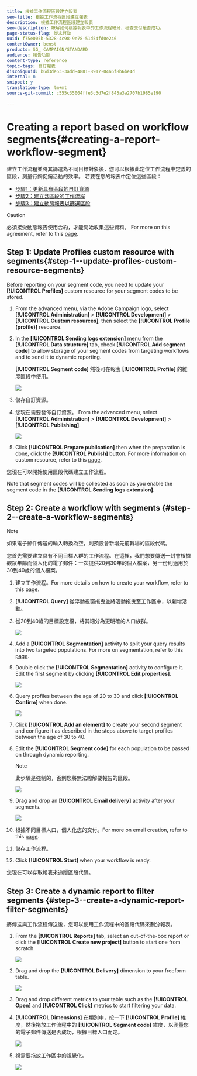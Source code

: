 ```yaml
---
title: 根據工作流程區段建立報表
seo-title: 根據工作流程區段建立報表
description: 根據工作流程區段建立報表
seo-description: 瞭解如何根據報表中的工作流程細分，檢查交付是否成功。
page-status-flag: 從未啓動
uuid: f75e005b-5328-4c98-9e78-51d54fd0e246
contentOwner: benst
products: SG_ CAMPAIGN/STANDARD
audience: 報告功能
content-type: reference
topic-tags: 自訂報表
discoiquuid: b6d3de63-3add-4881-8917-04a6f8b6be4d
internal: n
snippet: y
translation-type: tm+mt
source-git-commit: c555c35004ffe3c3d7e2f845a3a2707b1985e190

---
```



# Creating a report based on workflow segments{#creating-a-report-workflow-segment}

建立工作流程並將其篩選為不同目標對象後，您可以根據此定位工作流程中定義的區段，測量行銷促銷活動的效率。
若要在您的報表中定位這些區段：

* [步驟1：更新具有區段的自訂資源](#step-1--update-profiles-custom-resource-segments)
* [步驟2：建立含區段的工作流程](#step-2--create-a-workflow-segments)
* [步驟3：建立動態報表以篩選區段](#step-3--create-a-dynamic-report-filter-segments)

>[!CAUTION]
>必須接受動態報告使用合約，才能開始收集這些資料。
>For more on this agreement, refer to this [page](../../reporting/using/about-dynamic-reports.md#dynamic-reporting-usage-agreement).

## Step 1: Update Profiles custom resource with segments{#step-1--update-profiles-custom-resource-segments}

Before reporting on your segment code, you need to update your **[!UICONTROL Profiles]** custom resource for your segment codes to be stored.

1. From the advanced menu, via the Adobe Campaign logo, select **[!UICONTROL Administration]** &gt; **[!UICONTROL Development]** &gt; **[!UICONTROL Custom resources]**, then select the **[!UICONTROL Profile (profile)]** resource.
1. In the **[!UICONTROL Sending logs extension]** menu from the **[!UICONTROL Data structure]** tab, check **[!UICONTROL Add segment code]** to allow storage of your segment codes from targeting workflows and to send it to dynamic reporting.

   **[!UICONTROL Segment code]** 然後可在報表 **[!UICONTROL Profile]** 的維度區段中使用。

   ![](assets/report_segment_4.png)

1. 儲存自訂資源。

1. 您現在需要發佈自訂資源。
From the advanced menu, select **[!UICONTROL Administration]** &gt; **[!UICONTROL Development]** &gt; **[!UICONTROL Publishing]**.

   ![](assets/custom_profile_7.png)

1. Click **[!UICONTROL Prepare publication]** then when the preparation is done, click the **[!UICONTROL Publish]** button. For more information on custom resource, refer to this [page](../../developing/using/updating-the-database-structure.md).

您現在可以開始使用區段代碼建立工作流程。

Note that segment codes will be collected as soon as you enable the segment code in the **[!UICONTROL Sending logs extension]**.

## Step 2: Create a workflow with segments {#step-2--create-a-workflow-segments}

>[!NOTE]
>如果電子郵件傳送的輸入轉換為空，則預設會新增先前轉場的區段代碼。

您首先需要建立具有不同目標人群的工作流程。在這裡，我們想要傳送一封會根據觀眾年齡而個人化的電子郵件：一次提供20到30年的個人檔案，另一份則適用於30到40歲的個人檔案。

1. 建立工作流程。For more details on how to create your workflow, refer to this [page](../../automating/using/building-a-workflow.md).

1. **[!UICONTROL Query]** 從浮動視窗拖曳並將活動拖曳至工作區中，以新增活動。

1. 從20到40歲的目標設定檔，將其細分為更明確的人口族群。

   ![](assets/report_segment_1.png)

1. Add a **[!UICONTROL Segmentation]** activity to split your query results into two targeted populations. For more on segmentation, refer to this [page](../../automating/using/targeting-data.md#segmenting-data).

1. Double click the **[!UICONTROL Segmentation]** activity to configure it. Edit the first segment by clicking **[!UICONTROL Edit properties]**.

   ![](assets/report_segment_7.png)

1. Query profiles between the age of 20 to 30 and click **[!UICONTROL Confirm]** when done.

   ![](assets/report_segment_8.png)

1. Click **[!UICONTROL Add an element]** to create your second segment and configure it as described in the steps above to target profiles between the age of 30 to 40.

1. Edit the **[!UICONTROL Segment code]** for each population to be passed on through dynamic reporting.

   >[!NOTE]
   >此步驟是強制的，否則您將無法瞭解要報告的區段。

   ![](assets/report_segment_9.png)

1. Drag and drop an **[!UICONTROL Email delivery]** activity after your segments.

   ![](assets/report_segment_3.png)

1. 根據不同目標人口，個人化您的交付。For more on email creation, refer to this [page](../../designing/using/about-email-content-design.md).

1. 儲存工作流程。

1. Click **[!UICONTROL Start]** when your workflow is ready.

您現在可以存取報表來追蹤區段代碼。

## Step 3: Create a dynamic report to filter segments {#step-3--create-a-dynamic-report-filter-segments}

將傳送與工作流程傳送後，您可以使用工作流程中的區段代碼來劃分報表。

1. From the **[!UICONTROL Reports]** tab, select an out-of-the-box report or click the **[!UICONTROL Create new project]** button to start one from scratch.

   ![](assets/custom_profile_18.png)
1. Drag and drop the **[!UICONTROL Delivery]** dimension to your freeform table.

   ![](assets/report_segment_5.png)

1. Drag and drop different metrics to your table such as the **[!UICONTROL Open]** and **[!UICONTROL Click]** metrics to start filtering your data.
1. **[!UICONTROL Dimensions]** 在類別中，按一下 **[!UICONTROL Profile]** 維度，然後拖放工作流程中的 **[!UICONTROL Segment code]** 維度，以測量您的電子郵件傳送是否成功，根據目標人口而定。

   ![](assets/report_segment_6.png)

1. 視需要拖放工作區中的視覺化。

   ![](assets/report_segment_10.png)

